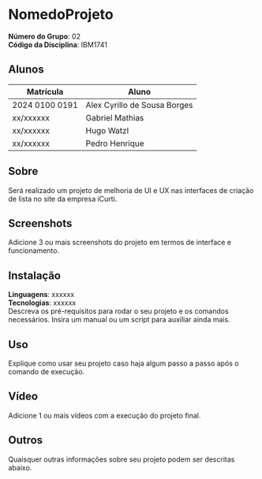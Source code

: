 # NomedoProjeto

**Número do Grupo**: 02 <br>
**Código da Disciplina**: IBM1741<br>

## Alunos
|Matrícula | Aluno |
| -- | -- |
| 2024 0100 0191  |  Alex Cyrillo de Sousa Borges |
| xx/xxxxxx  |  Gabriel Mathias |
| xx/xxxxxx  |  Hugo Watzl |
| xx/xxxxxx  |  Pedro Henrique |

## Sobre 
Será realizado um projeto de melhoria de UI e UX nas  interfaces de criação de lista no site da empresa iCurti.

## Screenshots
Adicione 3 ou mais screenshots do projeto em termos de interface e funcionamento.

## Instalação 
**Linguagens**: xxxxxx<br>
**Tecnologias**: xxxxxx<br>
Descreva os pré-requisitos para rodar o seu projeto e os comandos necessários.
Insira um manual ou um script para auxiliar ainda mais.

## Uso 
Explique como usar seu projeto caso haja algum passo a passo após o comando de execução.

## Vídeo
Adicione 1 ou mais vídeos com a execução do projeto final.

## Outros 
Quaisquer outras informações sobre seu projeto podem ser descritas abaixo.
